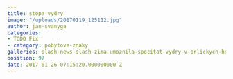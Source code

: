 ```yaml
---
title: stopa vydry
image: "/uploads/20170119_125112.jpg"
author: jan-svanyga
categories:
- TODO Fix
- category: pobytove-znaky
galleries: slash-news-slash-zima-umoznila-spocitat-vydry-v-orlickych-horach
position: 97
date: 2017-01-26 07:15:20.000000000 Z
---
```

